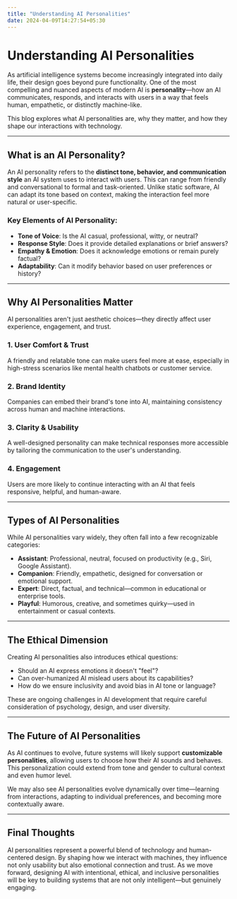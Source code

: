 ```yaml
---
title: "Understanding AI Personalities"
date: 2024-04-09T14:27:54+05:30
---
```


# Understanding AI Personalities
As artificial intelligence systems become increasingly integrated into daily life, their design goes beyond pure functionality. One of the most compelling and nuanced aspects of modern AI is **personality**—how an AI communicates, responds, and interacts with users in a way that feels human, empathetic, or distinctly machine-like.

This blog explores what AI personalities are, why they matter, and how they shape our interactions with technology.

---
## What is an AI Personality?

An AI personality refers to the **distinct tone, behavior, and communication style** an AI system uses to interact with users. This can range from friendly and conversational to formal and task-oriented. Unlike static software, AI can adapt its tone based on context, making the interaction feel more natural or user-specific.

### Key Elements of AI Personality:
- **Tone of Voice**: Is the AI casual, professional, witty, or neutral?
- **Response Style**: Does it provide detailed explanations or brief answers?
- **Empathy & Emotion**: Does it acknowledge emotions or remain purely factual?
- **Adaptability**: Can it modify behavior based on user preferences or history?

---
## Why AI Personalities Matter

AI personalities aren't just aesthetic choices—they directly affect user experience, engagement, and trust.
### 1. **User Comfort & Trust**
A friendly and relatable tone can make users feel more at ease, especially in high-stress scenarios like mental health chatbots or customer service.
### 2. **Brand Identity**
Companies can embed their brand's tone into AI, maintaining consistency across human and machine interactions.
### 3. **Clarity & Usability**
A well-designed personality can make technical responses more accessible by tailoring the communication to the user's understanding.
### 4. **Engagement**
Users are more likely to continue interacting with an AI that feels responsive, helpful, and human-aware.

---

## Types of AI Personalities

While AI personalities vary widely, they often fall into a few recognizable categories:

- **Assistant**: Professional, neutral, focused on productivity (e.g., Siri, Google Assistant).
- **Companion**: Friendly, empathetic, designed for conversation or emotional support.
- **Expert**: Direct, factual, and technical—common in educational or enterprise tools.
- **Playful**: Humorous, creative, and sometimes quirky—used in entertainment or casual contexts.

---

## The Ethical Dimension

Creating AI personalities also introduces ethical questions:

- Should an AI express emotions it doesn't "feel"?
- Can over-humanized AI mislead users about its capabilities?
- How do we ensure inclusivity and avoid bias in AI tone or language?

These are ongoing challenges in AI development that require careful consideration of psychology, design, and user diversity.

---

## The Future of AI Personalities

As AI continues to evolve, future systems will likely support **customizable personalities**, allowing users to choose how their AI sounds and behaves. This personalization could extend from tone and gender to cultural context and even humor level.

We may also see AI personalities evolve dynamically over time—learning from interactions, adapting to individual preferences, and becoming more contextually aware.

---

## Final Thoughts
AI personalities represent a powerful blend of technology and human-centered design. By shaping how we interact with machines, they influence not only usability but also emotional connection and trust. As we move forward, designing AI with intentional, ethical, and inclusive personalities will be key to building systems that are not only intelligent—but genuinely engaging.